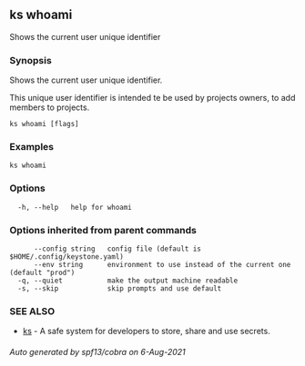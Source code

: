 ## ks whoami

Shows the current user unique identifier

### Synopsis

Shows the current user unique identifier.

This unique user identifier is intended te be used by projects owners,
to add members to projects.

```
ks whoami [flags]
```

### Examples

```
ks whoami
```

### Options

```
  -h, --help   help for whoami
```

### Options inherited from parent commands

```
      --config string   config file (default is $HOME/.config/keystone.yaml)
      --env string      environment to use instead of the current one (default "prod")
  -q, --quiet           make the output machine readable
  -s, --skip            skip prompts and use default
```

### SEE ALSO

* [ks](ks.md)	 - A safe system for developers to store, share and use secrets.

###### Auto generated by spf13/cobra on 6-Aug-2021
